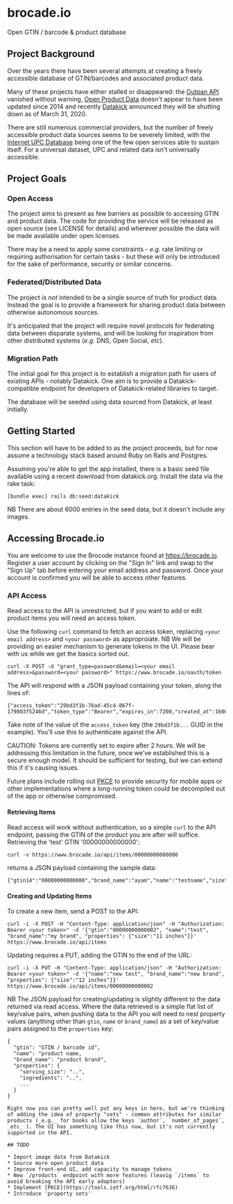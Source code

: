 # brocade.io

Open GTIN / barcode &amp; product database

## Project Background

Over the years there have been several attempts at creating a freely accessible database of GTIN/barcodes and associated product data.

Many of these projects have either stalled or disappeared: the [Outpan API](https://www.outpan.com/developers.php) vanished without warning, [Open Product Data](http://product-open-data.com/download) doesn't appear to have been updated since 2014 and recently [Datakick](https://www.datakick.org/) announced they will be shutting down as of March 31, 2020.

There are still numerous commercial providers, but the number of freely accessible product data sources seems to be severely limited, with the [Internet UPC Database](https://www.upcdatabase.com/) being one of the few open services able to sustain itself. For a universal dataset, UPC and related data isn't universally accessible.

## Project Goals

### Open Access

The project aims to present as few barriers as possible to accessing GTIN and product data. The code for providing the service will be released as open source (see LICENSE for details) and wherever possible the data will be made available under open licenses.

There may be a need to apply some constraints - _e.g._ rate limiting or requiring authorisation for certain tasks - but these will only be introduced for the sake of performance, security or similar concerns.

### Federated/Distributed Data

The project _is not_ intended to be a single source of truth for product data. Instead the goal is to provide a framework for sharing product data between otherwise autonomous sources.

It's anticipated that the project will require novel protocols for federating data between disparate systems, and will be looking for inspiration from other distributed systems (_e.g._ DNS, Open Social, _etc_).

### Migration Path

The initial goal for this project is to establish a migration path for users of existing APIs - notably Datakick. One aim is to provide a Datakick-compatible endpoint for developers of Datakick-related libraries to target.

The database will be seeded using data sourced from Datakick, at least initially.

## Getting Started

This section will have to be added to as the project proceeds, but for now assume a technology stack based around Ruby on Rails and Postgres.

Assuming you're able to get the app installed, there is a basic seed file available using a recent download from
datakick.org. Install the data via the rake task:

```
[bundle exec] rails db:seed:datakick
```

NB There are about 6000 entries in the seed data, but it doesn't include any images.

## Accessing Brocade.io

You are welcome to use the Brocode instance found at https://brocade.io. Register a user account by clicking on the "Sign In" link and swap to the "Sign Up" tab before entering your email address and password. Once your account is confirmed you will be able to access other features.

### API Access

Read access to the API is unrestricted, but if you want to add or edit product items you will need an access token. 

Use the following `curl` command to fetch an access token, replacing `<your email address>` and `<your password>` as approproiate. NB We will be providing an easier mechanism to generate tokens in the UI. Please bear with us while we get the basics sorted out.

```
curl -X POST -d "grant_type=password&email=<your email address>&password=<your password>" https://www.brocade.io/oauth/token
```

The API will respond with a JSON payload containing your token, along the lines of:

```
{"access_token":"29bd3f1b-76ad-45c4-867f-179803f5246d","token_type":"Bearer","expires_in":7200,"created_at":1600087628}
```

Take note of the value of the `access_token` key (the `29bd3f1b...` GUID in the example). You'll use this to authenticate against the API.

CAUTION: Tokens are currently set to expire after 2 hours. We will be addressing this limitation in the future, once we've established this is a secure enough model. It should be sufficient for testing, but we can extend this if it's causing issues. 

Future plans include rolling out [PKCE](https://tools.ietf.org/html/rfc7636) to provide security for mobile apps or other implementations where a long-running token could be decompiled out of the app or otherwise compromised.

#### Retrieving Items

Read access will work without authentication, so a simple `curl` to the API endpoint, passing the GTIN of the product you are after will suffice. Retrieving the 'test' GTIN '00000000000000':

```
curl -v https://www.brocade.io/api/items/00000000000000
```

returns a JSON payload containing the sample data:

```
{"gtin14":"00000000000000","brand_name":"ayam","name":"testname","size":"081216382297","ingredients":"Chocolate","serving_size":"34g","servings_per_container":"10","calories":5,"fat_calories":5,"fat":0.5,"saturated_fat":0.5,"trans_fat":0.5,"polyunsaturated_fat":0.5,"monounsaturated_fat":0.5,"cholesterol":0,"sodium":0,"potassium":0,"carbohydrate":0,"fiber":0,"sugars":0,"protein":0,"author":"MyAuthor","publisher":"MyPublisher","pages":0,"alcohol_by_volume":40.0}
```

#### Creating and Updating Items

To create a new item, send a POST to the API:

```
curl -i -X POST -H "Content-Type: application/json" -H "Authorization: Bearer <your token>" -d '{"gtin":"00000000000002", "name":"test", "brand_name":"my brand", "properties": {"size":"11 inches"}}' https://www.brocade.io/api/items
```

Updating requires a PUT, adding the GTIN to the end of the URL:

```
curl -i -X PUT -H "Content-Type: application/json" -H "Authorization: Bearer <your token>" -d '{"name":"new test", "brand_name":"new brand", "properties": {"size":"12 inches"}}' https://www.brocade.io/api/items/00000000000002
```

NB The JSON payload for creating/updating is slightly different to the data returned via read access. Where the data retrieved is a simple flat list of key/value pairs, when pushing data to the API you will need to nest property values (anything other than `gtin`, `name` or `brand_name`) as a set of key/value pairs assigned to the `properties` key:

```
{ 
  "gtin": "GTIN / barcode id",
  "name": "product name,
  "brand_name": "product brand",
  "properties": {
    "serving_size": "..",
    "ingredients": "..",
    ...
  }
}

Right now you can pretty well put any keys in here, but we're thinking of adding the idea of property "sets" - common attributes for similar products (_e.g._ for books allow the keys `author`, `number_of_pages`, _etc_ ). The UI has something like this now, but it's not currently supported in the API.

## TODO

* Import image data from Datakick
* Source more open product data
* Improve front-end UI, add capacity to manage tokens
* New `/products` endpoint with more features (leavig `/items` to avoid breaking the API early adopters)
* Implement [PKCE](https://tools.ietf.org/html/rfc7636)
* Introduce 'property sets'
